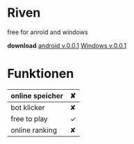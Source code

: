 # **Riven**
free for anroid and windows

**download**
[android v.0.0.1](http://download-android.de "android")
[Windows v.0.0.1](http://download-android.de "android")


# Funktionen
|  online speicher |  ✘ |
| :------------ | :------------ |
|  bot klicker  | ✘  |
|  free to play |  ✓ |
|  online ranking |  ✘ |


